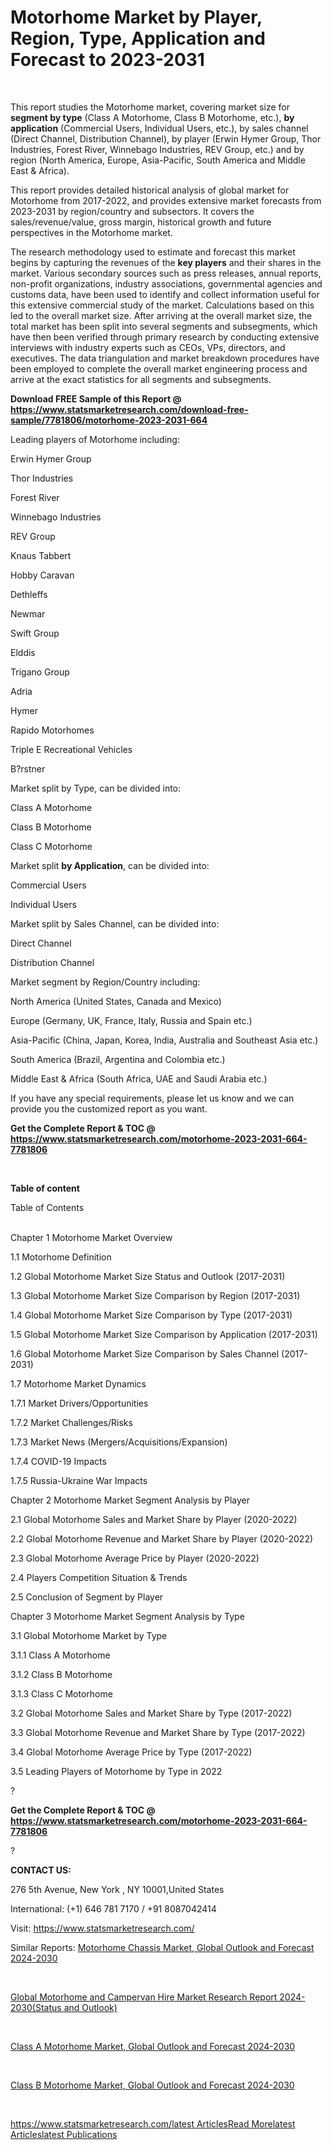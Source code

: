<h1>Motorhome Market by Player, Region, Type, Application and Forecast to 2023-2031</h1><br/><p>This report studies the Motorhome market, covering market size for <strong>segment by type</strong> (Class A Motorhome, Class B Motorhome, etc.), <strong>by application</strong> (Commercial Users, Individual Users, etc.), by sales channel (Direct Channel, Distribution Channel), by player (Erwin Hymer Group, Thor Industries, Forest River, Winnebago Industries, REV Group, etc.) and by region (North America, Europe, Asia-Pacific, South America and Middle East & Africa).</p>
 
 
 
 <p>This report provides detailed historical analysis of global market for Motorhome from 2017-2022, and provides extensive market forecasts from 2023-2031 by region/country and subsectors. It covers the sales/revenue/value, gross margin, historical growth and future perspectives in the Motorhome market.</p>
 
 
 
 <p>The research methodology used to estimate and forecast this market begins by capturing the revenues of the <strong>key players</strong> and their shares in the market. Various secondary sources such as press releases, annual reports, non-profit organizations, industry associations, governmental agencies and customs data, have been used to identify and collect information useful for this extensive commercial study of the market. Calculations based on this led to the overall market size. After arriving at the overall market size, the total market has been split into several segments and subsegments, which have then been verified through primary research by conducting extensive interviews with industry experts such as CEOs, VPs, directors, and executives. The data triangulation and market breakdown procedures have been employed to complete the overall market engineering process and arrive at the exact statistics for all segments and subsegments.</p>
 
 
 
 <p><strong>Download FREE Sample of this Report @ <a href="https://www.statsmarketresearch.com/download-free-sample/7781806/motorhome-2023-2031-664">https://www.statsmarketresearch.com/download-free-sample/7781806/motorhome-2023-2031-664</a></strong></p>
 
 
 
 <p>Leading players of Motorhome including:</p>
 
 
 
 <p>Erwin Hymer Group</p>
 
 
 
 <p>Thor Industries</p>
 
 
 
 <p>Forest River</p>
 
 
 
 <p>Winnebago Industries</p>
 
 
 
 <p>REV Group</p>
 
 
 
 <p>Knaus Tabbert</p>
 
 
 
 <p>Hobby Caravan</p>
 
 
 
 <p>Dethleffs</p>
 
 
 
 <p>Newmar</p>
 
 
 
 <p>Swift Group</p>
 
 
 
 <p>Elddis</p>
 
 
 
 <p>Trigano Group</p>
 
 
 
 <p>Adria</p>
 
 
 
 <p>Hymer</p>
 
 
 
 <p>Rapido Motorhomes</p>
 
 
 
 <p>Triple E Recreational Vehicles</p>
 
 
 
 <p>B?rstner</p>
 
 
 
 <p>Market split by Type, can be divided into:</p>
 
 
 
 <p>Class A Motorhome</p>
 
 
 
 <p>Class B Motorhome</p>
 
 
 
 <p>Class C Motorhome</p>
 
 
 
 <p>Market split <strong>by Application</strong>, can be divided into:</p>
 
 
 
 <p>Commercial Users</p>
 
 
 
 <p>Individual Users</p>
 
 
 
 <p>Market split by Sales Channel, can be divided into:</p>
 
 
 
 <p>Direct Channel</p>
 
 
 
 <p>Distribution Channel</p>
 
 
 
 <p>Market segment by Region/Country including:</p>
 
 
 
 <p>North America (United States, Canada and Mexico)</p>
 
 
 
 <p>Europe (Germany, UK, France, Italy, Russia and Spain etc.)</p>
 
 
 
 <p>Asia-Pacific (China, Japan, Korea, India, Australia and Southeast Asia etc.)</p>
 
 
 
 <p>South America (Brazil, Argentina and Colombia etc.)</p>
 
 
 
 <p>Middle East & Africa (South Africa, UAE and Saudi Arabia etc.)</p>
 
 
 
 <p>If you have any special requirements, please let us know and we can provide you the customized report as you want.</p>
 
 
 
 <div><b>Get the Complete Report & TOC @ <a href="https://www.statsmarketresearch.com/motorhome-2023-2031-664-7781806">https://www.statsmarketresearch.com/motorhome-2023-2031-664-7781806</a></b></div>
 
 
 
 <p><br />
 
 <b>Table of content</b></p>
 
 
 
 <p>Table of Contents<br />
 
 <br />
 
 Chapter 1 Motorhome Market Overview<br />
 
 1.1 Motorhome Definition<br />
 
 1.2 Global Motorhome Market Size Status and Outlook (2017-2031)<br />
 
 1.3 Global Motorhome Market Size Comparison by Region (2017-2031)<br />
 
 1.4 Global Motorhome Market Size Comparison by Type (2017-2031)<br />
 
 1.5 Global Motorhome Market Size Comparison by Application (2017-2031)<br />
 
 1.6 Global Motorhome Market Size Comparison by Sales Channel (2017-2031)<br />
 
 1.7 Motorhome Market Dynamics<br />
 
 1.7.1 Market Drivers/Opportunities<br />
 
 1.7.2 Market Challenges/Risks<br />
 
 1.7.3 Market News (Mergers/Acquisitions/Expansion)<br />
 
 1.7.4 COVID-19 Impacts<br />
 
 1.7.5 Russia-Ukraine War Impacts<br />
 
 Chapter 2 Motorhome Market Segment Analysis by Player<br />
 
 2.1 Global Motorhome Sales and Market Share by Player (2020-2022)<br />
 
 2.2 Global Motorhome Revenue and Market Share by Player (2020-2022)<br />
 
 2.3 Global Motorhome Average Price by Player (2020-2022)<br />
 
 2.4 Players Competition Situation & Trends<br />
 
 2.5 Conclusion of Segment by Player<br />
 
 Chapter 3 Motorhome Market Segment Analysis by Type<br />
 
 3.1 Global Motorhome Market by Type<br />
 
 3.1.1 Class A Motorhome<br />
 
 3.1.2 Class B Motorhome<br />
 
 3.1.3 Class C Motorhome<br />
 
 3.2 Global Motorhome Sales and Market Share by Type (2017-2022)<br />
 
 3.3 Global Motorhome Revenue and Market Share by Type (2017-2022)<br />
 
 3.4 Global Motorhome Average Price by Type (2017-2022)<br />
 
 3.5 Leading Players of Motorhome by Type in 2022<br />
 
 ? </p>
 
 
 
 <div><b>Get the Complete Report & TOC @ <a href="https://www.statsmarketresearch.com/motorhome-2023-2031-664-7781806">https://www.statsmarketresearch.com/motorhome-2023-2031-664-7781806</a></b></div>
 
 
 
 <p>? </p>
 
 
 
 <p><b>CONTACT US:</b><br />
 
 276 5th Avenue, New York , NY 10001,United States<br />
 
 International: (+1) 646 781 7170 / +91 8087042414<br />
 
 Visit: <a href="https://www.statsmarketresearch.com/">https://www.statsmarketresearch.com/</a><br />
 
 Similar Reports: <a href="https://www.statsmarketresearch.com/motorhome-2023-2031-664-7781806">Motorhome Chassis Market, Global Outlook and Forecast 2024-2030</a><br />
 
 <br />
 
 <a href="https://www.statsmarketresearch.com/motorhome-2023-2031-664-7781806">Global Motorhome and Campervan Hire Market Research Report 2024-2030(Status and Outlook)</a><br />
 
 <br />
 
 <a href="https://www.statsmarketresearch.com/motorhome-2023-2031-664-7781806">Class A Motorhome Market, Global Outlook and Forecast 2024-2030</a><br />
 
 <br />
 
 <a href="https://www.statsmarketresearch.com/motorhome-2023-2031-664-7781806">Class B Motorhome Market, Global Outlook and Forecast 2024-2030</a><br />
 
 <br />
 
 <a href="https://gyeongbokgung.com">https://www.statsmarketresearch.com/</a><a href="https://hallyeomaritime.com">latest Articles</a><a href="https://jingwansa.com">Read More</a><a href="https://nguoiviet.jp/">latest Articles</a><a href="https://www.intelmarketresearch.com/">latest Publications</a></p>